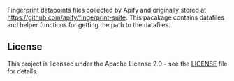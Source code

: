 Fingerprint datapoints files collected by Apify and originally stored at https://github.com/apify/fingerprint-suite.
This pacakage contains datafiles and helper functions for getting the path to the datafiles.


## License

This project is licensed under the Apache License 2.0 - see the [LICENSE](https://github.com/apify/fingerprint-suite/blob/master/fingerprint_datapoints/LICENSE) file for details.
